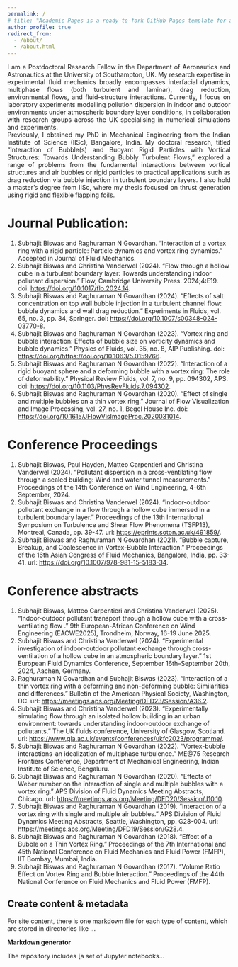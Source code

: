 ```yaml
---
permalink: /
# title: "Academic Pages is a ready-to-fork GitHub Pages template for academic personal websites"
author_profile: true
redirect_from: 
  - /about/
  - /about.html
---
```

 
<div style="text-align: justify;">
I am a Postdoctoral Research Fellow in the Department of Aeronautics and Astronautics at the University of Southampton, UK. My research expertise in experimental fluid mechanics broadly encompasses interfacial dynamics, multiphase flows (both turbulent and laminar), drag reduction, environmental flows, and fluid–structure interactions. Currently, I focus on laboratory experiments modelling pollution dispersion in indoor and outdoor environments under atmospheric boundary layer conditions, in collaboration with research groups across the UK specialising in numerical simulations and experiments.
</div>


<div style="text-align: justify;">
Previously, I obtained my PhD in Mechanical Engineering from the Indian Institute of Science (IISc), Bangalore, India. My doctoral research, titled “Interaction of Bubble(s) and Buoyant Rigid Particles with Vortical Structures: Towards Understanding Bubbly Turbulent Flows,” explored a range of problems from the fundamental interactions between vortical structures and air bubbles or rigid particles to practical applications such as drag reduction via bubble injection in turbulent boundary layers. I also hold a master’s degree from IISc, where my thesis focused on thrust generation using rigid and flexible flapping foils.

</div>

Journal Publication:
======

1. Subhajit Biswas and Raghuraman N Govardhan. “Interaction of a vortex ring with a rigid particle: Particle dynamics and vortex ring dynamics.” Accepted in Journal of Fluid Mechanics.
2. Subhajit Biswas and Christina Vanderwel (2024). “Flow through a hollow cube in a turbulent boundary layer: Towards understanding indoor pollutant dispersion.” Flow, Cambridge University Press. 2024;4:E19. doi: https://doi.org/10.1017/flo.2024.14.
3. Subhajit Biswas and Raghuraman N Govardhan (2024). “Effects of salt concentration on top wall bubble injection in a turbulent channel flow: bubble dynamics and wall drag reduction.” Experiments in Fluids, vol. 65, no. 3, pp. 34, Springer. doi: https://doi.org/10.1007/s00348-024-03770-8.
4. Subhajit Biswas and Raghuraman N Govardhan (2023). “Vortex ring and bubble interaction: Effects of bubble size on vorticity dynamics and bubble dynamics.” Physics of Fluids, vol. 35, no. 8, AIP Publishing. doi: https://doi.org/https://doi.org/10.1063/5.0159766.
5. Subhajit Biswas and Raghuraman N Govardhan (2022). “Interaction of a rigid buoyant sphere and a deforming bubble with a vortex ring: The role of deformability.” Physical Review Fluids, vol. 7, no. 9, pp. 094302, APS. doi: https://doi.org/10.1103/PhysRevFluids.7.094302.
6. Subhajit Biswas and Raghuraman N Govardhan (2020). “Effect of single and multiple bubbles on a thin vortex ring.” Journal of Flow Visualization and Image Processing, vol. 27, no. 1, Begel House Inc. doi: https://doi.org/10.1615/JFlowVisImageProc.2020031014.


Conference Proceedings
======
1. Subhajit Biswas, Paul Hayden, Matteo Carpentieri and Christina Vanderwel (2024). “Pollutant dispersion in a cross-ventilating flow through a scaled building: Wind and water tunnel measurements.” Proceedings of the 14th Conference on Wind Engineering, 4-6th September, 2024.
2. Subhajit Biswas and Christina Vanderwel (2024). “Indoor-outdoor pollutant exchange in a flow through a hollow cube immersed in a turbulent boundary layer.” Proceedings of the 13th International Symposium on Turbulence and Shear Flow Phenomena (TSFP13), Montreal, Canada, pp. 39-47. url: https://eprints.soton.ac.uk/491859/. 
3. Subhajit Biswas and Raghuraman N Govardhan (2021). “Bubble capture, Breakup, and Coalescence in Vortex-Bubble Interaction.” Proceedings of the 16th Asian Congress of Fluid Mechanics, Bangalore, India, pp. 33-41. url: https://doi.org/10.1007/978-981-15-5183-34.

Conference abstracts
======
1. Subhajit Biswas, Matteo Carpentieri and Christina Vanderwel (2025). “Indoor-outdoor pollutant transport through a hollow cube with a cross-ventilating flow .” 9th European-African Conference on Wind Engineering (EACWE2025), Trondheim, Norway, 16-19 June 2025.
2. Subhajit Biswas and Christina Vanderwel (2024). “Experimental investigation of indoor-outdoor pollutant exchange through cross-ventilation of a hollow cube in an atmospheric boundary layer.” 1st European Fluid Dynamics Conference, September 16th–September 20th, 2024, Aachen, Germany.
3. Raghuraman N Govardhan and Subhajit Biswas (2023). “Interaction of a thin vortex ring with a deforming and non-deforming bubble: Similarities and differences.” Bulletin of the American Physical Society, Washington, DC. url: https://meetings.aps.org/Meeting/DFD23/Session/A36.2.
4. Subhajit Biswas and Christina Vanderwel (2023). “Experimentally simulating flow through an isolated hollow building in an urban environment: towards understanding indoor-outdoor exchange of pollutants.” The UK fluids conference, University of Glasgow, Scotland. url: https://www.gla.ac.uk/events/conferences/ukfc2023/programme/.
5. Subhajit Biswas and Raghuraman N Govardhan (2022). “Vortex-bubble interactions-an idealization of multiphase turbulence.” ME@75 Research Frontiers Conference, Department of Mechanical Engineering, Indian Institute of Science, Bengaluru.
6. Subhajit Biswas and Raghuraman N Govardhan (2020). “Effects of Weber number on the interaction of single and multiple bubbles with a vortex ring.” APS Division of Fluid Dynamics Meeting Abstracts, Chicago. url: https://meetings.aps.org/Meeting/DFD20/Session/J10.10.
7. Subhajit Biswas and Raghuraman N Govardhan (2019). “Interaction of a vortex ring with single and multiple air bubbles.” APS Division of Fluid Dynamics Meeting Abstracts, Seattle, Washington, pp. G28-004. url: https://meetings.aps.org/Meeting/DFD19/Session/G28.4.
8. Subhajit Biswas and Raghuraman N Govardhan (2018). “Effect of a Bubble on a Thin Vortex Ring.” Proceedings of the 7th International and 45th National Conference on Fluid Mechanics and Fluid Power (FMFP), IIT Bombay, Mumbai, India.
9. Subhajit Biswas and Raghuraman N Govardhan (2017). “Volume Ratio Effect on Vortex Ring and Bubble Interaction.” Proceedings of the 44th National Conference on Fluid Mechanics and Fluid Power (FMFP).



Create content & metadata
------
For site content, there is one markdown file for each type of content, which are stored in directories like ...

**Markdown generator**

The repository includes [a set of Jupyter notebooks...
